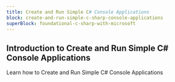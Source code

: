 ```yaml
---
title: Create and Run Simple C# Console Applications
block: create-and-run-simple-c-sharp-console-applications
superBlock: foundational-c-sharp-with-microsoft
---
```


## Introduction to Create and Run Simple C# Console Applications

Learn how to Create and Run Simple C# Console Applications
